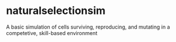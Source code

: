 # naturalselectionsim
A basic simulation of cells surviving, reproducing, and mutating in a competetive, skill-based environment 
